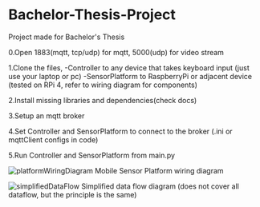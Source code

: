 # Bachelor-Thesis-Project
Project made for Bachelor's Thesis

0.Open 1883(mqtt, tcp/udp) for mqtt, 5000(udp) for video stream

1.Clone the files,
  -Controller to any device that takes keyboard input (just use your laptop or pc)
  -SensorPlatform to RaspberryPi or adjacent device (tested on RPi 4, refer to wiring diagram for components)

2.Install missing libraries and dependencies(check docs)

3.Setup an mqtt broker

4.Set Controller and SensorPlatform to connect to the broker (.ini or mqttClient configs in code)

5.Run Controller and SensorPlatform from main.py


![platformWiringDiagram](https://github.com/Akakria/Bachelor-Thesis-Project/assets/43040626/5fe0d9f6-7613-4db7-bf78-5ede4c0b5988)
Mobile Sensor Platform wiring diagram

![simplifiedDataFlow](https://github.com/Akakria/Bachelor-Thesis-Project/assets/43040626/cb6bdfed-889b-4ec1-9039-cc5cfe1d4cb3)
Simplified data flow diagram (does not cover all dataflow, but the principle is the same)
